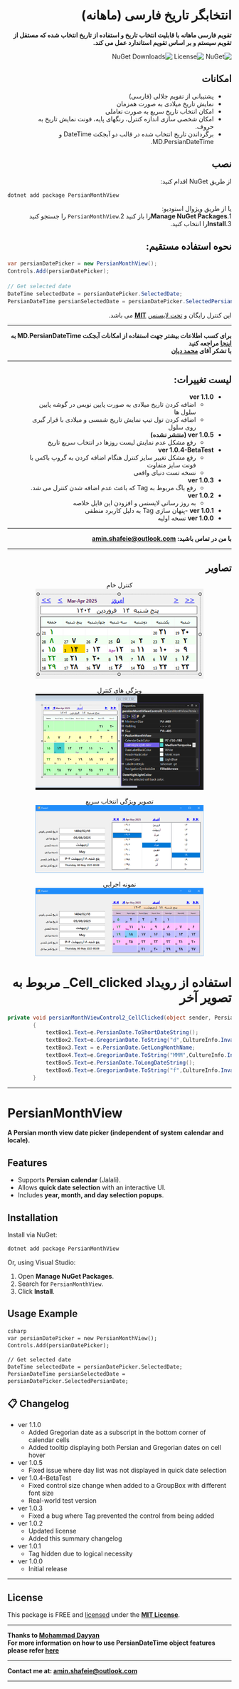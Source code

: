 <div dir="rtl">

# انتخابگر تاریخ فارسی (ماهانه)
**تقویم فارسی ماهانه با قابلیت انتخاب تاریخ و استفاده از تاریخ انتخاب شده که مستقل از تقویم سیستم و بر اساس تقویم استاندارد عمل می کند.**

![NuGet](https://img.shields.io/nuget/v/PersianMonthView)
![License](https://img.shields.io/badge/WinForm_Control-%20c%23-darkgreen)
![NuGet Downloads](https://img.shields.io/nuget/dt/PersianMonthView?color=blue)

## امکانات
- پشتیبانی از تقویم جلالی (فارسی)
- نمایش تاریخ میلادی به صورت همزمان
- امکان انتخاب تاریخ سریع به صورت تعاملی
- امکان شخصی سازی اندازه کنترل، رنگهای پایه، فونت نمایش تاریخ به حروف.
- برگرداندن تاریخ انتخاب شده در قالب دو آبجکت DateTime و MD.PersianDateTime.


## نصب
  از طریق NuGet اقدام کنید:
<div dir="ltr">

```sh
dotnet add package PersianMonthView
```

</div>

  یا از طریق ویژوال استودیو:\
  1.**Manage NuGet Packages**را باز کنید
  2.`PersianMonthView` را جستجو کنید\
  3.**Install**را انتخاب کنید.
## نحوه استفاده مستقیم:
<div dir="ltr">

```csharp
var persianDatePicker = new PersianMonthView();
Controls.Add(persianDatePicker);

// Get selected date
DateTime selectedDate = persianDatePicker.SelectedDate;
PersianDateTime persianSelectedDate = persianDatePicker.SelectedPersianDate;
```
</div>

  این کنترل رایگان و [تحت لایسنس](./LICENSE.txt) **[MIT](https://en.wikipedia.org/wiki/MIT_License)** می باشد.
    
***
  **برای کسب اطلاعات بیشتر جهت استفاده از امکانات آبجکت MD.PersianDateTime به [اینجا](https://github.com/Mds92/MD.PersianDateTime) مراجعه کنید**\
  **با تشکر آقای [محمد دیان](https://github.com/Mds92)**
***

## لیست تغییرات:
- **ver 1.1.0**
	- اضافه کردن تاریخ میلادی به صورت پایین نویس در گوشه پایین سلول ها
	- اضافه کردن تول تیپ نمایش تاریخ شمسی و میلادی  با قرار گیری روی سلول
- **ver 1.0.5 (منتشر نشده)**
	- رفع مشکل عدم نمایش لیست روزها در انتخاب سریع تاریخ
- **ver 1.0.4-BetaTest**
	- رفع مشکل تغییر سایز کنترل هنگام اضافه کردن به گروپ باکس با فونت سایز متفاوت
	- نسخه تست دنیای واقعی
- **ver 1.0.3**
	- رفع باگ مربوط به Tag که باعث عدم اضافه شدن کنترل می شد.
- **ver 1.0.2**
	- به روز رسانی لایسنس و افزودن این فایل خلاصه
- **ver 1.0.1**
	-پنهان سازی Tag به دلیل کاربرد منطقی
- **ver 1.0.0**
	نسخه اولیه
***
**با من در تماس باشید:
[amin.shafeie@outlook.com](mailto:amin.shafeie@outlook.com)**

***

## تصاویر
<p align="center">
	 کنترل خام <br>
	<img src="./images/controlForm.png" alt="PersianMonthView Screenshot" width="75%">
</p>
<p align="center">
	 ویژگی های کنترل  <br>
	<img src="./images/Properties.png" alt="PersianMonthView Screenshot" width="75%">
</p>
<p align="center">
	تصویر ویژگی انتخاب سریع  <br>
	<img src="./images/QuickSelect.png" alt="PersianMonthView Screenshot" width="75%">
</p>

<p align="center">
	 نمونه اجرایی  <br>
	<img src="./images/Sample.png" alt="PersianMonthView Screenshot" width="75%">
</p>

# استفاده از رویداد Cell_clicked_ مربوط به تصویر آخر
<div dir="ltr">

```csharp
private void persianMonthViewControl2_CellClicked(object sender, PersianMonthView.CellClickedEventArgs e)
        {
            textBox1.Text=e.PersianDate.ToShortDateString();
            textBox2.Text=e.GregorianDate.ToString("d",CultureInfo.InvariantCulture);
            textBox3.Text = e.PersianDate.GetLongMonthName;
            textBox4.Text=e.GregorianDate.ToString("MMM",CultureInfo.InvariantCulture);
            textBox5.Text=e.PersianDate.ToLongDateString();
            textBox6.Text=e.GregorianDate.ToString("f",CultureInfo.InvariantCulture);
        }
```
</div>

</div>

***
# PersianMonthView

**A Persian month view date picker (independent of system calendar and locale).**

## Features
- Supports **Persian calendar** (Jalali).
- Allows **quick date selection** with an interactive UI.
- Includes **year, month, and day selection popups**.

## Installation
Install via NuGet:
```sh
dotnet add package PersianMonthView
```
Or, using Visual Studio:
1. Open **Manage NuGet Packages**.
2. Search for `PersianMonthView`.
3. Click **Install**.

## Usage Example
``` 
csharp
var persianDatePicker = new PersianMonthView();
Controls.Add(persianDatePicker);

// Get selected date
DateTime selectedDate = persianDatePicker.SelectedDate;
PersianDateTime persianSelectedDate = persianDatePicker.SelectedPersianDate;
```
## 📋 Changelog

- ver 1.1.0
	- Added Gregorian date as a subscript in the bottom corner of calendar cells
	- Added tooltip displaying both Persian and Gregorian dates on cell hover
- ver 1.0.5
	- Fixed issue where day list was not displayed in quick date selection
- ver 1.0.4-BetaTest
	- Fixed control size change when added to a GroupBox with different font size
	- Real-world test version
- ver 1.0.3
	- Fixed a bug where Tag prevented the control from being added
- ver 1.0.2
	- Updated license
	- Added this summary changelog
- ver 1.0.1
	- Tag hidden due to logical necessity
- ver 1.0.0
	- Initial release 

***

## License

This package is FREE and [licensed](./LICENSE.txt) under the **[MIT License](https://en.wikipedia.org/wiki/MIT_License)**.
***
**Thanks to [Mohammad Dayyan](https://github.com/Mds92)**\
**For more information on how to use PersianDateTime object features please refer [here](https://github.com/Mds92/MD.PersianDateTime)**

***
**Contact me at: [amin.shafeie@outlook.com](mailto:amin.shafeie@outlook.com)**
***
